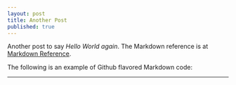 ```yaml
---
layout: post
title: Another Post
published: true
---
```


Another post to say *Hello World again*.  The Markdown reference is at [Markdown Reference](http://daringfireball.net/projects/markdown/).


The following is an example of Github flavored Markdown code:

-----
